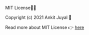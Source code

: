 MIT License🐱‍💻

Copyright (c) 2021 Ankit Juyal 👦

Read more about MIT License 👉 [here](https://choosealicense.com/licenses/mit/)
